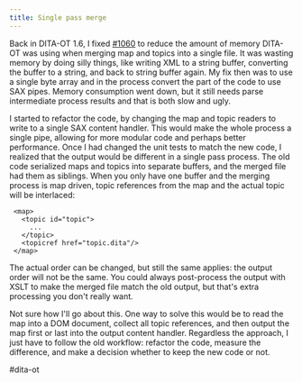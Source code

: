 ```yaml
---
title: Single pass merge
---
```

Back in DITA-OT 1.6, I fixed [#1060](https://github.com/dita-ot/dita-ot/issues/1060) to reduce the amount of memory DITA-OT was using when merging map and topics into a single file. It was wasting memory by doing silly things, like writing XML to a string buffer, converting the buffer to a string, and back to string buffer again. My fix then was to use a single byte array and in the process convert the part of the code to use SAX pipes. Memory consumption went down, but it still needs parse intermediate process results and that is both slow and ugly.

I started to refactor the code, by changing the map and topic readers to write to a single SAX content handler. This would make the whole process a single pipe, allowing for more modular code and perhaps better performance. Once I had changed the unit tests to match the new code, I realized that the output would be different in a single pass process. The old code serialized maps and topics into separate buffers, and the merged file had them as siblings. When you only have one buffer and the merging process is map driven, topic references from the map and the actual topic will be interlaced:

     <map>
       <topic id="topic">
         ...
       </topic>
       <topicref href="topic.dita"/>
     </map>

The actual order can be changed, but still the same applies: the output order will not be the same. You could always post-process the output with XSLT to make the merged file match the old output, but that's extra processing you don't really want.

Not sure how I'll go about this. One way to solve this would be to read the map into a DOM document, collect all topic references, and then output the map first or last into the output content handler. Regardless the approach, I just have to follow the old workflow: refactor the code, measure the difference, and make a decision whether to keep the new code or not.

\#dita-ot
